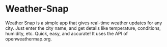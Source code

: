# Weather-Snap
Weather Snap is a simple app that gives real-time weather updates for any city. Just enter the city name, and get details like temperature, conditions, humidity, etc. Quick, easy, and accurate! It uses the API of openweathermap.org.

